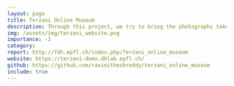 ```yaml
---
layout: page
title: Terzani Online Museum
description: Through this project, we try to bring the photographs taken during Mr. Terzani's trip to South Asian countries to an online platform and make a large collection of photos navigable and searchable.
img: /assets/img/terzani_website.png
importance: -2
category: 
report: http://fdh.epfl.ch/index.php/Terzani_online_museum
website: https://terzani-demo.dhlab.epfl.ch/
github: https://github.com/ravinitheshreddy/terzani_online_museum
include: true
---
```


